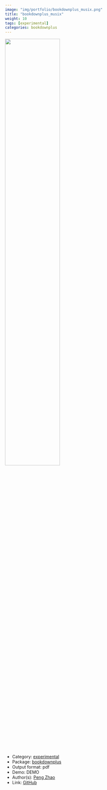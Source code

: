 ```yaml
---
image: "img/portfolio/bookdownplus_musix.png"
title: "bookdownplus_musix"
weight: 10
tags: [experimental]
categories: bookdownplus
---
```




<!--more-->

<p><a href="../../img/portfolio/bookdownplus_musix.png"><img class = "jf-image-shadow" src="../../img/portfolio/bookdownplus_musix.png", width="60%"></a></p>

- Category: [experimental](../../tags/experimental)
- Package: [bookdownplus](bookdownplus)
- Output format: pdf
- Demo: DEMO
- Author(s): [Peng Zhao](https://pzhao.org)
- Link: [GitHub](https://github.com/pzhaonet/bookdownplus)



